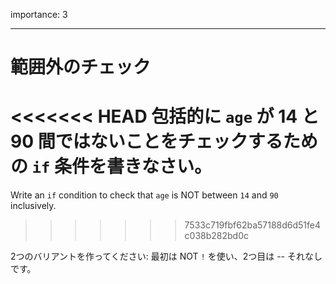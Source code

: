 importance: 3

---

# 範囲外のチェック

<<<<<<< HEAD
包括的に `age` が 14 と 90 間ではないことをチェックするための `if` 条件を書きなさい。
=======
Write an `if` condition to check that `age` is NOT between `14` and `90` inclusively.
>>>>>>> 7533c719fbf62ba57188d6d51fe4c038b282bd0c

2つのバリアントを作ってください: 最初は NOT `!` を使い、2つ目は -- それなしです。

